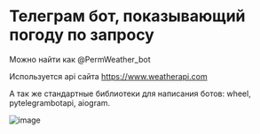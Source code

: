 # Телеграм бот, показывающий погоду по запросу

Можно найти как @PermWeather_bot

Используется api сайта https://www.weatherapi.com

А так же стандартные библиотеки для написания ботов: wheel, pytelegrambotapi, aiogram.

![image](https://user-images.githubusercontent.com/77189625/162602466-9a9ff1f4-5200-42ad-9f2f-1eec74d31403.png)
